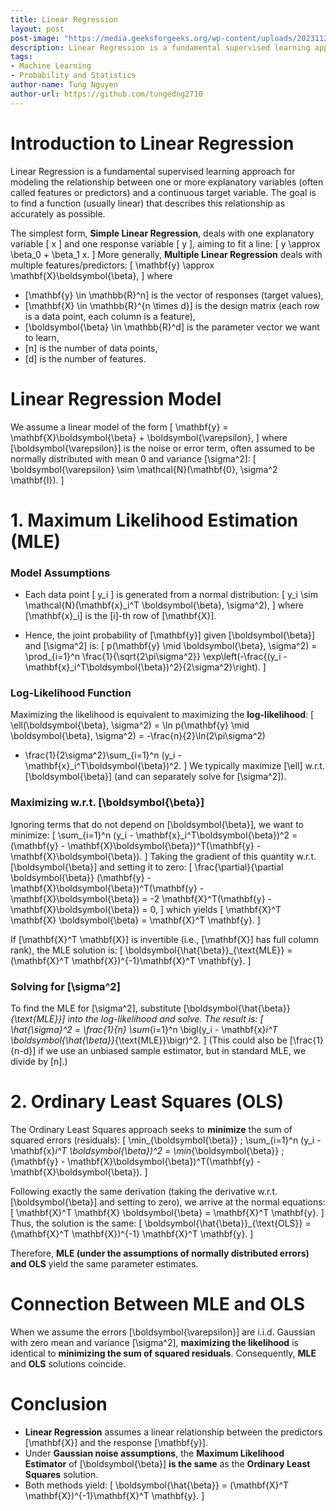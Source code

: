 ```yaml
---
title: Linear Regression
layout: post
post-image: "https://media.geeksforgeeks.org/wp-content/uploads/20231129130431/11111111.png"
description: Linear Regression is a fundamental supervised learning approach for modeling the relationship between one or more explanatory variables (often called features or predictors) and a continuous target variable. The goal is to find a function (usually linear) that describes this relationship as accurately as possible.
tags:
- Machine Learning
- Probability and Statistics
author-name: Tung Nguyen
author-url: https://github.com/tungedng2710
---
```



# Introduction to Linear Regression

Linear Regression is a fundamental supervised learning approach for modeling the relationship between one or more explanatory variables (often called features or predictors) and a continuous target variable. The goal is to find a function (usually linear) that describes this relationship as accurately as possible.

The simplest form, **Simple Linear Regression**, deals with one explanatory variable \[ x \] and one response variable \[ y \], aiming to fit a line:
\[
y \approx \beta_0 + \beta_1 x.
\]
More generally, **Multiple Linear Regression** deals with multiple features/predictors:
\[
\mathbf{y} \approx \mathbf{X}\boldsymbol{\beta},
\]
where
- \[\mathbf{y} \in \mathbb{R}^n\] is the vector of responses (target values),
- \[\mathbf{X} \in \mathbb{R}^{n \times d}\] is the design matrix (each row is a data point, each column is a feature),
- \[\boldsymbol{\beta} \in \mathbb{R}^d\] is the parameter vector we want to learn,
- \[n\] is the number of data points,
- \[d\] is the number of features.


# Linear Regression Model

We assume a linear model of the form
\[
\mathbf{y} = \mathbf{X}\boldsymbol{\beta} + \boldsymbol{\varepsilon},
\]
where \[\boldsymbol{\varepsilon}\] is the noise or error term, often assumed to be normally distributed with mean 0 and variance \[\sigma^2\]:
\[
\boldsymbol{\varepsilon} \sim \mathcal{N}(\mathbf{0}, \sigma^2 \mathbf{I}).
\]


# 1. Maximum Likelihood Estimation (MLE)

### Model Assumptions
- Each data point \[ y_i \] is generated from a normal distribution:
  \[
  y_i \sim \mathcal{N}(\mathbf{x}_i^T \boldsymbol{\beta}, \sigma^2),
  \]
  where \[\mathbf{x}_i\] is the \[i\]-th row of \[\mathbf{X}\].

- Hence, the joint probability of \[\mathbf{y}\] given \[\boldsymbol{\beta}\] and \[\sigma^2\] is:
  \[
  p(\mathbf{y} \mid \boldsymbol{\beta}, \sigma^2)
  = \prod_{i=1}^n \frac{1}{\sqrt{2\pi\sigma^2}}
    \exp\left(-\frac{(y_i - \mathbf{x}_i^T\boldsymbol{\beta})^2}{2\sigma^2}\right).
  \]

### Log-Likelihood Function
Maximizing the likelihood is equivalent to maximizing the **log-likelihood**:
\[
\ell(\boldsymbol{\beta}, \sigma^2)
= \ln p(\mathbf{y} \mid \boldsymbol{\beta}, \sigma^2)
= -\frac{n}{2}\ln(2\pi\sigma^2)
  - \frac{1}{2\sigma^2}\sum_{i=1}^n (y_i - \mathbf{x}_i^T\boldsymbol{\beta})^2.
\]
We typically maximize \[\ell\] w.r.t. \[\boldsymbol{\beta}\] (and can separately solve for \[\sigma^2\]).

### Maximizing w.r.t. \[\boldsymbol{\beta}\]
Ignoring terms that do not depend on \[\boldsymbol{\beta}\], we want to minimize:
\[
\sum_{i=1}^n (y_i - \mathbf{x}_i^T\boldsymbol{\beta})^2
= (\mathbf{y} - \mathbf{X}\boldsymbol{\beta})^T(\mathbf{y} - \mathbf{X}\boldsymbol{\beta}).
\]
Taking the gradient of this quantity w.r.t. \[\boldsymbol{\beta}\] and setting it to zero:
\[
\frac{\partial}{\partial \boldsymbol{\beta}}
(\mathbf{y} - \mathbf{X}\boldsymbol{\beta})^T(\mathbf{y} - \mathbf{X}\boldsymbol{\beta})
= -2 \mathbf{X}^T(\mathbf{y} - \mathbf{X}\boldsymbol{\beta}) = 0,
\]
which yields
\[
\mathbf{X}^T \mathbf{X} \boldsymbol{\beta} = \mathbf{X}^T \mathbf{y}.
\]

If \[\mathbf{X}^T \mathbf{X}\] is invertible (i.e., \[\mathbf{X}\] has full column rank), the MLE solution is:
\[
\boldsymbol{\hat{\beta}}_{\text{MLE}} = (\mathbf{X}^T \mathbf{X})^{-1}\mathbf{X}^T \mathbf{y}.
\]

### Solving for \[\sigma^2\]
To find the MLE for \[\sigma^2\], substitute \[\boldsymbol{\hat{\beta}}_{\text{MLE}}\] into the log-likelihood and solve. The result is:
\[
\hat{\sigma}^2 = \frac{1}{n} \sum_{i=1}^n \bigl(y_i - \mathbf{x}_i^T \boldsymbol{\hat{\beta}}_{\text{MLE}}\bigr)^2.
\]
(This could also be \[\frac{1}{n-d}\] if we use an unbiased sample estimator, but in standard MLE, we divide by \[n\].)


# 2. Ordinary Least Squares (OLS)

The Ordinary Least Squares approach seeks to **minimize** the sum of squared errors (residuals):
\[
\min_{\boldsymbol{\beta}} \; \sum_{i=1}^n (y_i - \mathbf{x}_i^T \boldsymbol{\beta})^2
= \min_{\boldsymbol{\beta}} \; (\mathbf{y} - \mathbf{X}\boldsymbol{\beta})^T(\mathbf{y} - \mathbf{X}\boldsymbol{\beta}).
\]

Following exactly the same derivation (taking the derivative w.r.t. \[\boldsymbol{\beta}\] and setting to zero), we arrive at the normal equations:
\[
\mathbf{X}^T \mathbf{X} \boldsymbol{\beta} = \mathbf{X}^T \mathbf{y}.
\]
Thus, the solution is the same:
\[
\boldsymbol{\hat{\beta}}_{\text{OLS}} = (\mathbf{X}^T \mathbf{X})^{-1} \mathbf{X}^T \mathbf{y}.
\]

Therefore, **MLE (under the assumptions of normally distributed errors) and OLS** yield the same parameter estimates.


# Connection Between MLE and OLS
When we assume the errors \[\boldsymbol{\varepsilon}\] are i.i.d. Gaussian with zero mean and variance \[\sigma^2\], **maximizing the likelihood** is identical to **minimizing the sum of squared residuals**. Consequently, **MLE** and **OLS** solutions coincide. 


# Conclusion

- **Linear Regression** assumes a linear relationship between the predictors \[\mathbf{X}\] and the response \[\mathbf{y}\].
- Under **Gaussian noise assumptions**, the **Maximum Likelihood Estimator** of \[\boldsymbol{\beta}\] **is the same** as the **Ordinary Least Squares** solution.
- Both methods yield:
  \[
  \boldsymbol{\hat{\beta}} = (\mathbf{X}^T \mathbf{X})^{-1}\mathbf{X}^T \mathbf{y}.
  \]